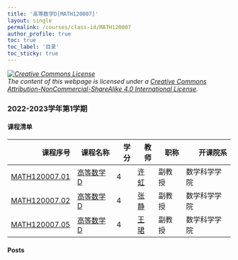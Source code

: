 ```yaml
---
title: '高等数学D[MATH120007]'
layout: single
permalink: /courses/class-id/MATH120007
author_profile: true
toc: true
toc_label: '目录'
toc_sticky: true
---
```



<div class='notice--warning'>
	<p><i><a rel='license' href='http://creativecommons.org/licenses/by-nc-sa/4.0/'><img alt='Creative Commons License' style='border-width:0' src='https://i.creativecommons.org/l/by-nc-sa/4.0/88x31.png' /></a><br /> The content of this webpage is licensed under a <a rel='license' href='http://creativecommons.org/licenses/by-nc-sa/4.0/'>Creative Commons Attribution-NonCommercial-ShareAlike 4.0 International License</a>.</i></p>
</div>

### 2022-2023学年第1学期


#### 课程清单

<div style='text-align: center;' id='MATH120007_2223F'> <table id='MATH120007_2223F_table'>
  <thead>
    <tr style="text-align: right;">
      <th>课程序号</th>
      <th>课程名称</th>
      <th>学分</th>
      <th>教师</th>
      <th>职称</th>
      <th>开课院系</th>
    </tr>
  </thead>
  <tbody>
    <tr>
      <td><a href='https://fdu-math.github.io/courses/class-id/MATH120007-01'>MATH120007.01</a></td>
      <td><a href='https://fdu-math.github.io/courses/MATH120007'>高等数学D</a></td>
      <td>4</td>
      <td><a href='https://fdu-math.github.io/teachers/许虹'>许虹</a></td>
      <td>副教授</td>
      <td>数学科学学院</td>
    </tr>
    <tr>
      <td><a href='https://fdu-math.github.io/courses/class-id/MATH120007-02'>MATH120007.02</a></td>
      <td><a href='https://fdu-math.github.io/courses/MATH120007'>高等数学D</a></td>
      <td>4</td>
      <td><a href='https://fdu-math.github.io/teachers/张静'>张静</a></td>
      <td>副教授</td>
      <td>数学科学学院</td>
    </tr>
    <tr>
      <td><a href='https://fdu-math.github.io/courses/class-id/MATH120007-05'>MATH120007.05</a></td>
      <td><a href='https://fdu-math.github.io/courses/MATH120007'>高等数学D</a></td>
      <td>4</td>
      <td><a href='https://fdu-math.github.io/teachers/王珺'>王珺</a></td>
      <td>副教授</td>
      <td>数学科学学院</td>
    </tr>
  </tbody>
</table></div>

#### Posts

